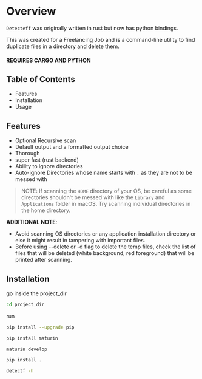 # Overview

`Detecteff` was originally written in rust but now has python bindings.

This was created for a Freelancing Job and is a command-line utility to find duplicate files in a directory and delete them.

#### REQUIRES CARGO AND PYTHON

## Table of Contents

- Features
- Installation
- Usage

## Features
- Optional Recursive scan
- Default output and a formatted output choice
- Thorough
- super fast (rust backend)
- Ability to ignore directories
- Auto-ignore Directories whose name starts with `.` as they are not to be messed with

>NOTE: If scanning the `HOME` directory of your OS, be careful as some directories shouldn't be messed with like the `Library` and `Applications` folder in macOS. Try scanning individual directories in the home directory.

**ADDITIONAL NOTE**:
- Avoid scanning OS directories or any application installation directory or else it might result in tampering with important files.
- Before using --delete or -d flag to delete the temp files, check the list of files that will be deleted (white background, red foreground) that will be printed after scanning.

## Installation

go inside the project_dir

```bash
cd project_dir
```

run

```bash
pip install --upgrade pip
```

```bash
pip install maturin
```

```bash
maturin develop
```

```bash
pip install .
```

```bash
detectf -h
```